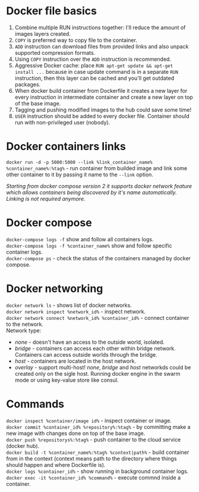 # Docker file basics
1. Combine multiple RUN instructions together: I'll reduce the amount of images layers created.   
2. `COPY` is preferred way to copy file to the container.   
3. `ADD` instruction can download files from provided links and also unpack supported compression formats.   
4. Using `COPY` instruction over the `ADD` instruction is recommended.   
5. Aggressive Docker cache: place `RUN apt-get update && apt-get install ...` because in case update command is in a separate `RUN` instruction, then this layer can be cached and you'll get outdated packages.   
6. When docker build container from Dockerfile it creates a new layer for every instruction in intermediate container and create a new layer on top of the base image.    
7. Tagging and pushing modified images to the hub could save some time!   
8. `USER` instruction should be added to every docker file. Container should run with non-privileged user (nobody).   

# Docker containers links
`docker run -d -p 5000:5000 --link %link_container_name% %container_name%:%tag%` - run container from builded image and link some other container to it by passing it name to the `--link` option.   

*Starting from docker compose version 2 it supports docker network feature which allows containers being discovered by it's name automatically. Linking is not required anymore.*   

# Docker compose
`docker-compose logs -f` show and follow all containers logs.   
`docker-compose logs -f %container_name%` show and follow specific container logs.   
`docker-compose ps` - check the status of the containers managed by docker compose.   

# Docker networking
`docker network ls` - shows list of docker networks.   
`docker network inspect %network_id%` - inspect network.   
`docker network connect %network_id% %container_id%` - connect container to the network.      
Network type:   
- _none_ - doesn't have an access to the outside world, isolated.   
- _bridge_ - containers can access each other within bridge network. Containers can access outside worlds through the bridge.   
- _host_ - containers are located in the host network.   
- _overlay_ - support multi-host! _none_, _bridge_ and _host_ networkds could be created only on the sigle host. Running docker engine in the swarm mode or using key-value store like consul.   

# Commands
`docker inspect %container/image id%` - inspect container or image.   
`docker commit %container_id% %repository%:%tag%` - by committing make a new image with changes done on top of the base image.   
`docker push %repositorys%:%tag%` - push container to the cloud service (docker hub).   
`docker build -t %container_name%:%tag% %context|path%` - build container from in the context (context means path to the directory where things should happen and where Dockerfile is).   
`docker logs %container_id%` - show running in background container logs.   
`docker exec -it %container_id% %command%` - execute commnd inside a container.    
